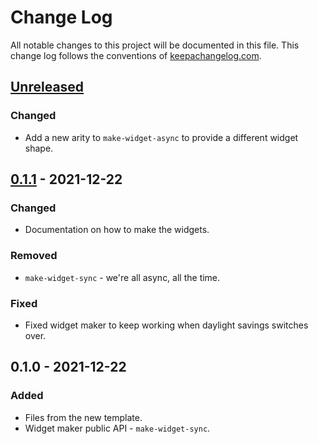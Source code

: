 # Change Log
All notable changes to this project will be documented in this file. This change log follows the conventions of [keepachangelog.com](http://keepachangelog.com/).

## [Unreleased]
### Changed
- Add a new arity to `make-widget-async` to provide a different widget shape.

## [0.1.1] - 2021-12-22
### Changed
- Documentation on how to make the widgets.

### Removed
- `make-widget-sync` - we're all async, all the time.

### Fixed
- Fixed widget maker to keep working when daylight savings switches over.

## 0.1.0 - 2021-12-22
### Added
- Files from the new template.
- Widget maker public API - `make-widget-sync`.

[Unreleased]: https://sourcehost.site/your-name/databricks-sdk-clojure/compare/0.1.1...HEAD
[0.1.1]: https://sourcehost.site/your-name/databricks-sdk-clojure/compare/0.1.0...0.1.1
